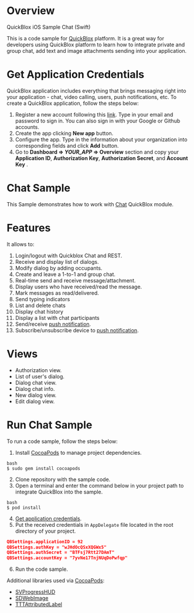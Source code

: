 # Overview

QuickBlox iOS Sample Chat (Swift)

This is a code sample for [QuickBlox](https://quickblox.com) platform. It is a great way for developers using QuickBlox platform to learn how to integrate private and group chat, add text and image attachments sending into your application.

# Get Application Credentials

QuickBlox application includes everything that brings messaging right into your application - chat, video calling, users, push notifications, etc. To create a QuickBlox application, follow the steps below:

1. Register a new account following this [link](https://admin.quickblox.com/signup). Type in your email and password to sign in. You can also sign in with your Google or Github accounts.
2. Create the app clicking **New app** button.
3. Configure the app. Type in the information about your organization into corresponding fields and click **Add** button.
4. Go to **Dashboard => *YOUR_APP* => Overview** section and copy your **Application ID**,  **Authorization Key**,  **Authorization Secret**,  and **Account Key** .

# Chat Sample

This Sample demonstrates how to work with [Chat](https://docs.quickblox.com/docs/ios-chat) QuickBlox module. 

# Features

It allows to:

1. Login/logout with Quickblox Chat and REST.
2. Receive and display list of dialogs.
3. Modify dialog by adding occupants.
4. Create and leave a 1-to-1 and group chat.
5. Real-time send and receive message/attachment.
6. Display users who have received/read the message.
7. Mark messages as read/delivered.
8. Send typing indicators
9. List and delete chats
10. Display chat history
11. Display a list with chat participants
12. Send/receive [push notification](https://docs.quickblox.com/docs/ios-push-notifications).
13. Subscribe/unsubscribe device to [push notification](https://docs.quickblox.com/docs/ios-push-notifications).

# Views

* Authorization view.
* List of user's dialog.
* Dialog chat view.
* Dialog chat info.
* New dialog view.
* Edit dialog view.

# Run Chat Sample

To run a code sample, follow the steps below:

1. Install [CocoaPods](https://cocoapods.org) to manage project dependencies.

```
bash
$ sudo gem install cocoapods
```
2. Clone repository with the sample code.
3. Open a terminal and enter the command below in your project path to integrate QuickBlox into the sample.
```
bash
$ pod install
```
4. [Get application credentials](#get-application-credentials).
5. Put the received credentials in ```AppDelegate``` file located in the root directory of your project.

```json
QBSettings.applicationID = 92
QBSettings.authKey = "wJHdOcQSxXQGWx5"
QBSettings.authSecret = "BTFsj7Rtt27DAmT"
QBSettings.accountKey = "7yvNe17TnjNUqDoPwfqp"
```
6. Run the code sample.


Additional libraries used via [CocoaPods](https://cocoapods.org):

* [SVProgressHUD](https://github.com/TransitApp/SVProgressHUD.git/)
* [SDWebImage](https://github.com/rs/SDWebImage.git)
* [TTTAttributedLabel](https://github.com/TTTAttributedLabel/TTTAttributedLabel.git)
